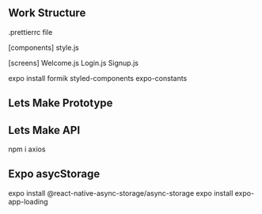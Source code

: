 ## Work Structure

.prettierrc file

[components]
style.js

[screens]
Welcome.js
Login.js
Signup.js

expo install formik styled-components expo-constants

## Lets Make Prototype

## Lets Make API

npm i axios

## Expo asycStorage

expo install @react-native-async-storage/async-storage
expo install expo-app-loading
